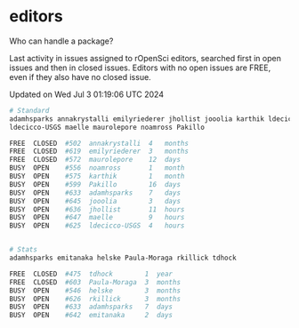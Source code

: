 # editors

Who can handle a package?

Last activity in issues assigned to rOpenSci editors, searched first in open
issues and then in closed issues. Editors with no open issues are FREE, even if
they also have no closed issue.


Updated on Wed Jul 3 01:19:06 UTC 2024

```bash
# Standard
adamhsparks annakrystalli emilyriederer jhollist jooolia karthik ldecicco
ldecicco-USGS maelle maurolepore noamross Pakillo

FREE  CLOSED  #502  annakrystalli  4   months
FREE  CLOSED  #619  emilyriederer  3   months
FREE  CLOSED  #572  maurolepore    12  days
BUSY  OPEN    #556  noamross       1   month
BUSY  OPEN    #575  karthik        1   month
BUSY  OPEN    #599  Pakillo        16  days
BUSY  OPEN    #633  adamhsparks    7   days
BUSY  OPEN    #645  jooolia        3   days
BUSY  OPEN    #636  jhollist       11  hours
BUSY  OPEN    #647  maelle         9   hours
BUSY  OPEN    #625  ldecicco-USGS  4   hours


# Stats
adamhsparks emitanaka helske Paula-Moraga rkillick tdhock

FREE  CLOSED  #475  tdhock        1  year
FREE  CLOSED  #603  Paula-Moraga  3  months
BUSY  OPEN    #546  helske        3  months
BUSY  OPEN    #626  rkillick      3  months
BUSY  OPEN    #633  adamhsparks   7  days
BUSY  OPEN    #642  emitanaka     2  days
```
